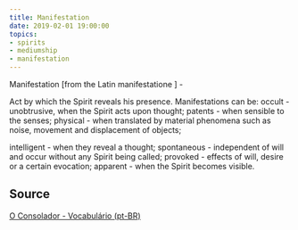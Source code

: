 ```yaml
---
title: Manifestation
date: 2019-02-01 19:00:00
topics:
- spirits
- mediumship
- manifestation
---
```


Manifestation [from the Latin manifestatione ] - 

Act by which the Spirit reveals his presence. Manifestations can be: occult - unobtrusive, 
when the Spirit acts upon thought; patents - when sensible to the senses; physical - when 
translated by material phenomena such as noise, movement and displacement of objects; 

intelligent - when they reveal a thought; spontaneous - independent of will and occur 
without any Spirit being called; provoked - effects of will, desire or a certain evocation; 
apparent - when the Spirit becomes visible.



## Source
[O Consolador - Vocabulário (pt-BR)](http://www.oconsolador.com.br/linkfixo/vocabulario/principal.html)


